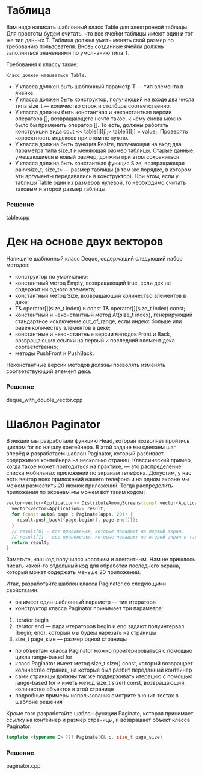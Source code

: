 # Таблица

Вам надо написать шаблонный класс Table для электронной таблицы. Для простоты будем считать, что все ячейки таблицы имеют один и тот же тип данных T. Таблица должна уметь менять свой размер по требованию пользователя. Вновь созданные ячейки должны заполняться значениями по умолчанию типа T.

Требования к классу такие:

    Класс должен называться Table.
* У класса должен быть шаблонный параметр T — тип элемента в ячейке.
* У класса должен быть конструктор, получающий на входе два числа типа size_t — количество строк и столбцов соответственно.
* У класса должны быть константная и неконстантная версии оператора [], возвращающего нечто такое, к чему снова можно было бы применить оператор []. То есть, должны работать конструкции вида cout << table[i][j];и table[i][j] = value;. Проверять корректность индексов при этом не нужно.
* У класса должна быть функция Resize, получающая на вход два параметра типа size_t и меняющая размер таблицы. Старые данные, умещающиеся в новый размер, должны при этом сохраниться.
* У класса должна быть константная функция Size, возвращающая pair<size_t, size_t> — размер таблицы (в том же порядке, в котором эти аргументы передавались в конструктор). При этом, если у таблицы Table один из размеров нулевой, то необходимо считать таковым и второй размер таблицы.

### Решение
 table.cpp

# Дек на основе двух векторов

Напишите шаблонный класс Deque, содержащий следующий набор методов:

* конструктор по умолчанию;
* константный метод Empty, возвращающий true, если дек не содержит ни одного элемента;
* константный метод Size, возвращающий количество элементов в деке;
* T& operator[](size_t index) и const T& operator[](size_t index) const;
* константный и неконстантный метод At(size_t index), генерирующий стандартное исключение out_of_range, если индекс больше или равен количеству элементов в деке;
* константные и неконстантные версии методов Front и Back, возвращающих ссылки на первый и последний элемент дека соответственно;
* методы PushFront и PushBack.

Неконстантные версии методов должны позволять изменять соответствующий элемент дека.

### Решение
 deque_with_double_vector.cpp

# Шаблон Paginator

В лекции мы разработали функцию Head, которая позволяет пройтись циклом for по началу контейнера. В этой задаче мы сделаем шаг вперёд и разработаем шаблон Paginator, который разбивает содержимое контейнера на несколько страниц. Классический пример, когда такое может пригодиться на практике, — это распределение списка мобильных приложений по экранам телефона. Допустим, у нас есть вектор всех приложений нашего телефона и на одном экране мы можем разместить 20 иконок приложений. Тогда распределить приложения по экранам мы можем вот таким кодом:

```cpp
vector<vector<Application>> DistributeAmongScreens(const vector<Application>& apps) {
  vector<vector<Application>> result;
  for (const auto& page : Paginate(apps, 20)) {
    result.push_back({page.begin(), page.end()});
  }
  // result[0] - все приложения, которые попадают на первый экран,
  // result[1] - все приложения, которые попадают на второй экран и т.д.
  return result;
}
```
Заметьте, наш код получился коротким и элегантным. Нам не пришлось писать какой-то отдельный код для обработки последнего экрана, который может содержать меньше 20 приложений.

Итак, разработайте шаблон класса Paginator со следующими свойствами:  
* он имеет один шаблонный параметр — тип итератора
* конструктор класса Paginator<Iterator> принимает три параметра: 
1. Iterator begin 
2. Iterator end — пара итераторов begin и end задают полуинтервал [begin; end), который мы будем нарезать на страницы 
3. size_t page_size — размер одной страницы
* по объектам класса Paginator<Iterator> можно проитерироваться с помощью цикла range-based for 
* класс Paginator<Iterator> имеет метод size_t size() const, который возвращает количество страниц, на которые был разбит переданный контейнер 
* сами страницы должны так же поддерживать итерацию с помощью range-based for и иметь метод size_t size() const, возвращающий количество объектов в этой странице 
* подробные примеры использования смотрите в юнит-тестах в шаблоне решения

Кроме того разработайте шаблон функции Paginate, которая принимает ссылку на контейнер и размер страницы, и возвращает объект класса Paginator<It>: 

```cpp
template <typename C> ??? Paginate(C& c, size_t page_size)
```

### Решение
 paginator.cpp

